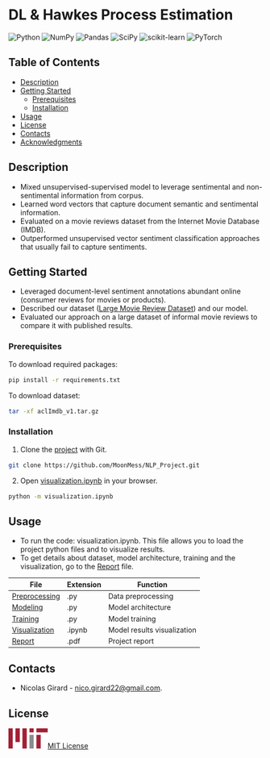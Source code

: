 # DL & Hawkes Process Estimation

![Python](https://img.shields.io/badge/python-3670A0?style=for-the-badge&logo=python&logoColor=ffdd54) ![NumPy](https://img.shields.io/badge/numpy-%23013243.svg?style=for-the-badge&logo=numpy&logoColor=white) ![Pandas](https://img.shields.io/badge/pandas-%23150458.svg?style=for-the-badge&logo=pandas&logoColor=white) ![SciPy](https://img.shields.io/badge/SciPy-%230C55A5.svg?style=for-the-badge&logo=scipy&logoColor=%white) ![scikit-learn](https://img.shields.io/badge/scikit--learn-%23F7931E.svg?style=for-the-badge&logo=scikit-learn&logoColor=white) ![PyTorch](https://img.shields.io/badge/PyTorch-%23EE4C2C.svg?style=for-the-badge&logo=PyTorch&logoColor=white)

<!--- Results illustration here --->

## Table of Contents

- [Description](#description)
- [Getting Started](#getting-started)
  - [Prerequisites](#prerequisites)
  - [Installation](#installation)
- [Usage](#usage)
- [License](#license)
- [Contacts](#contacts)
- [Acknowledgments](#Acknowledgments)

## Description

* Mixed unsupervised-supervised model to leverage sentimental and non-sentimental information from corpus. 
* Learned word vectors that capture document semantic and sentimental information. 
* Evaluated on a movie reviews dataset from the Internet Movie Database (IMDB). 
* Outperformed unsupervised vector sentiment classification approaches that usually fail to capture sentiments.

<!--- Project features here --->

## Getting Started

* Leveraged document-level sentiment annotations abundant online (consumer reviews for movies or products). 
* Described our dataset ([Large Movie Review Dataset](https://ai.stanford.edu/~amaas/data/sentiment/)) and our model. 
* Evaluated our approach on a large dataset of informal movie reviews to compare it with published results.

### Prerequisites

To download required packages:

```sh
pip install -r requirements.txt
```

To download dataset:

```sh
tar -xf aclImdb_v1.tar.gz
```

### Installation

1. Clone the [project](https://github.com/MoonMess/NLP_Project.git) with Git.

```sh
git clone https://github.com/MoonMess/NLP_Project.git
```
2. Open [visualization.ipynb](https://github.com/MoonMess/NLP_Project/blob/main/visualization.ipynb) in your browser.

```sh
python -m visualization.ipynb
```
## Usage

* To run the code: visualization.ipynb. This file allows you to load the project python files and to visualize results.
* To get details about dataset, model architecture, training and the visualization, go to the [Report](https://github.com/MoonMess/NLP_Project/blob/main/report.pdf) file.

|                                         File                                           |               Extension               |               Function                |
| -------------------------------------------------------------------------------------- | ------------------------------------- | ------------------------------------- |
| [Preprocessing](https://github.com/MoonMess/NLP_Project/blob/main/preprocessing.py)    | .py                                   | Data preprocessing                    |
| [Modeling](https://github.com/MoonMess/NLP_Project/blob/main/model.py)                 | .py                                   | Model architecture                    |
| [Training](https://github.com/MoonMess/NLP_Project/blob/main/train.py)                 | .py                                   | Model training                        |
| [Visualization](https://github.com/MoonMess/NLP_Project/blob/main/visualization.ipynb) | .ipynb                                | Model results visualization           |
| [Report](https://github.com/MoonMess/NLP_Project/blob/main/report.pdf)                 | .pdf                                  | Project report                        |


## Contacts

* Nicolas Girard - nico.girard22@gmail.com.

## License

<a href="https://choosealicense.com/licenses/mit/"><img src="https://raw.githubusercontent.com/johnturner4004/readme-generator/master/src/components/assets/images/mit.svg" height=40 />MIT License</a>
